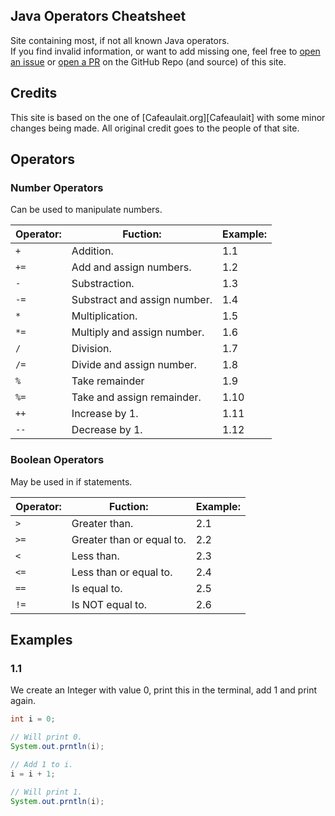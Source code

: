 [Issues]: https://github.com/Andre601/java-operators-cheatsheet/issues
[PRs]: https://github.com/Andre601/java-operators-cheatsheet/pulls

## Java Operators Cheatsheet
Site containing most, if not all known Java operators.  
If you find invalid information, or want to add missing one, feel free to [open an issue][Issues] or [open a PR][PRs] on the GitHub Repo (and source) of this site.

## Credits
This site is based on the one of [Cafeaulait.org][Cafeaulait] with some minor changes being made. All original credit goes to the people of that site.

## Operators

### Number Operators
Can be used to manipulate numbers.

| Operator: | Fuction:                     | Example: |
| --------- | ---------------------------- | -------- |
| `+`       | Addition.                    | 1.1      |
| `+=`      | Add and assign numbers.      | 1.2      |
| `-`       | Substraction.                | 1.3      |
| `-=`      | Substract and assign number. | 1.4      |
| `*`       | Multiplication.              | 1.5      |
| `*=`      | Multiply and assign number.  | 1.6      |
| `/`       | Division.                    | 1.7      |
| `/=`      | Divide and assign number.    | 1.8      |
| `%`       | Take remainder               | 1.9      |
| `%=`      | Take and assign remainder.   | 1.10     |
| `++`      | Increase by 1.               | 1.11     |
| `--`      | Decrease by 1.               | 1.12     |

### Boolean Operators
May be used in if statements.

| Operator: | Fuction:                     | Example: |
| --------- | ---------------------------- | -------- |
| `>`       | Greater than.                | 2.1      |
| `>=`      | Greater than or equal to.    | 2.2      |
| `<`       | Less than.                   | 2.3      |
| `<=`      | Less than or equal to.       | 2.4      |
| `==`      | Is equal to.                 | 2.5      |
| `!=`      | Is NOT equal to.             | 2.6      |


## Examples

### 1.1
We create an Integer with value 0, print this in the terminal, add 1 and print again.

```java
int i = 0;

// Will print 0.
System.out.prntln(i);

// Add 1 to i.
i = i + 1;

// Will print 1.
System.out.prntln(i);
```
